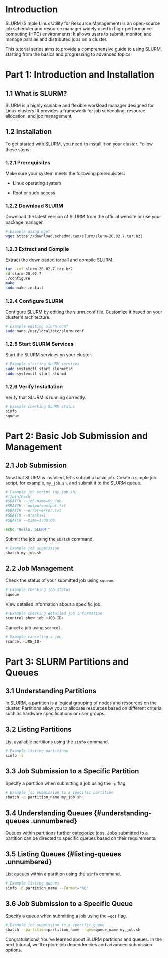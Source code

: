# Introduction 

SLURM (Simple Linux Utility for Resource Management) is an open-source
job scheduler and resource manager widely used in high-performance
computing (HPC) environments. It allows users to submit, monitor, and
manage parallel and distributed jobs on a cluster.

This tutorial series aims to provide a comprehensive guide to using
SLURM, starting from the basics and progressing to advanced topics.

# Part 1: Introduction and Installation 

## 1.1 What is SLURM?

SLURM is a highly scalable and flexible workload manager designed for
Linux clusters. It provides a framework for job scheduling, resource
allocation, and job management.

## 1.2 Installation 

To get started with SLURM, you need to install it on your cluster.
Follow these steps:

### 1.2.1 Prerequisites 

Make sure your system meets the following prerequisites:

-   Linux operating system

-   Root or sudo access

### 1.2.2 Download SLURM 

Download the latest version of SLURM from the official website or use
your package manager.

``` {.bash language="bash"}
# Example using wget
wget https://download.schedmd.com/slurm/slurm-20.02.7.tar.bz2
```

### 1.2.3 Extract and Compile 

Extract the downloaded tarball and compile SLURM.

``` {.bash language="bash"}
tar -xvf slurm-20.02.7.tar.bz2
cd slurm-20.02.7
./configure
make
sudo make install
```

### 1.2.4 Configure SLURM 

Configure SLURM by editing the slurm.conf file. Customize it based on
your cluster's architecture.

``` {.bash language="bash"}
# Example editing slurm.conf
sudo nano /usr/local/etc/slurm.conf
```

### 1.2.5 Start SLURM Services 

Start the SLURM services on your cluster.

``` {.bash language="bash"}
# Example starting SLURM services
sudo systemctl start slurmctld
sudo systemctl start slurmd
```

### 1.2.6 Verify Installation 

Verify that SLURM is running correctly.

``` {.bash language="bash"}
# Example checking SLURM status
sinfo
squeue
```

# Part 2: Basic Job Submission and Management 

## 2.1 Job Submission 

Now that SLURM is installed, let's submit a basic job. Create a simple
job script, for example, `my_job.sh`, and submit it to the SLURM queue.

``` {.bash language="bash"}
# Example job script (my_job.sh)
#!/bin/bash
#SBATCH --job-name=my_job
#SBATCH --output=output.txt
#SBATCH --error=error.txt
#SBATCH --ntasks=1
#SBATCH --time=1:00:00

echo "Hello, SLURM!"
```

Submit the job using the `sbatch` command.

``` {.bash language="bash"}
# Example job submission
sbatch my_job.sh
```

## 2.2 Job Management 

Check the status of your submitted job using `squeue`.

``` {.bash language="bash"}
# Example checking job status
squeue
```

View detailed information about a specific job.

``` {.bash language="bash"}
# Example checking detailed job information
scontrol show job <JOB_ID>
```

Cancel a job using `scancel`.

``` {.bash language="bash"}
# Example canceling a job
scancel <JOB_ID>
```
# Part 3: SLURM Partitions and Queues

## 3.1 Understanding Partitions 

In SLURM, a partition is a logical grouping of nodes and resources on
the cluster. Partitions allow you to allocate resources based on
different criteria, such as hardware specifications or user groups.

## 3.2 Listing Partitions 

List available partitions using the `sinfo` command.

``` {.bash language="bash"}
# Example listing partitions
sinfo -s
```

## 3.3 Job Submission to a Specific Partition 

Specify a partition when submitting a job using the `-p` flag.

``` {.bash language="bash"}
# Example job submission to a specific partition
sbatch -p partition_name my_job.sh
```

## 3.4 Understanding Queues {#understanding-queues .unnumbered}

Queues within partitions further categorize jobs. Jobs submitted to a
partition can be directed to specific queues based on their
requirements.

## 3.5 Listing Queues {#listing-queues .unnumbered}

List queues within a partition using the `sinfo` command.

``` {.bash language="bash"}
# Example listing queues
sinfo -p partition_name --Format="%Q"
```

## 3.6 Job Submission to a Specific Queue 

Specify a queue when submitting a job using the `–qos` flag.

``` {.bash language="bash"}
# Example job submission to a specific queue
sbatch --partition=partition_name --qos=queue_name my_job.sh
```

Congratulations! You've learned about SLURM partitions and queues. In
the next tutorial, we'll explore job dependencies and advanced
submission options.
